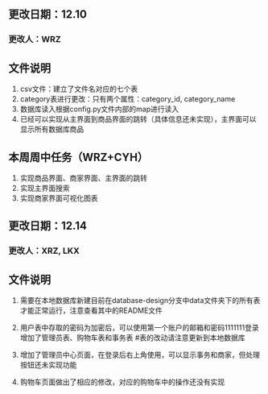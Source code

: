 ## 更改日期：12.10

### 更改人：WRZ 

## 文件说明

1. csv文件：建立了文件名对应的七个表
2. category表进行更改：只有两个属性：category_id, category_name
3. 数据库读入根据config.py文件内部的map进行读入
4. 已经可以实现从主界面到商品界面的跳转（具体信息还未实现），主界面可以显示所有数据库商品

## 本周周中任务（WRZ+CYH）

1. 实现商品界面、商家界面、主界面的跳转
2. 实现主界面搜索
3. 实现商家界面可视化图表



## 更改日期：12.14

### 更改人：XRZ, LKX 

## 文件说明

1. 需要在本地数据库新建目前在database-design分支中data文件夹下的所有表才能正常运行，注意查看其中的README文件
2. 用户表中存取的密码为加密后，可以使用第一个账户的邮箱和密码1111111登录
   增加了管理员表、购物车表和事务表
   #表的改动请注意更新到本地数据库
3. 增加了管理员中心页面，在登录后右上角使用，可以显示事务和商家，但处理按钮还未实现功能

4. 购物车页面做出了相应的修改，对应的购物车中的操作还没有实现